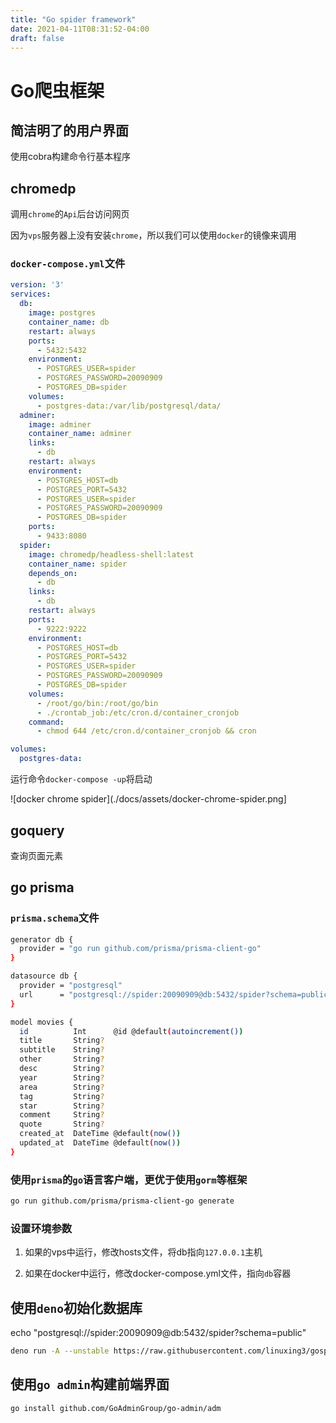 ```yaml
---
title: "Go spider framework"
date: 2021-04-11T08:31:52-04:00
draft: false
---
```




# Go爬虫框架

## 简洁明了的用户界面

使用cobra构建命令行基本程序

## chromedp

调用`chrome`的`Api`后台访问网页

因为`vps`服务器上没有安装`chrome`，所以我们可以使用`docker`的镜像来调用

### `docker-compose.yml`文件

```yml
version: '3'
services:
  db:
    image: postgres
    container_name: db
    restart: always
    ports: 
      - 5432:5432
    environment:
      - POSTGRES_USER=spider
      - POSTGRES_PASSWORD=20090909
      - POSTGRES_DB=spider
    volumes:
      - postgres-data:/var/lib/postgresql/data/ 
  adminer:
    image: adminer
    container_name: adminer
    links:
      - db
    restart: always
    environment:
      - POSTGRES_HOST=db
      - POSTGRES_PORT=5432
      - POSTGRES_USER=spider
      - POSTGRES_PASSWORD=20090909
      - POSTGRES_DB=spider
    ports:
      - 9433:8080
  spider:
    image: chromedp/headless-shell:latest
    container_name: spider
    depends_on:
      - db
    links:
      - db
    restart: always
    ports:
      - 9222:9222
    environment:
      - POSTGRES_HOST=db
      - POSTGRES_PORT=5432
      - POSTGRES_USER=spider
      - POSTGRES_PASSWORD=20090909
      - POSTGRES_DB=spider
    volumes:
      - /root/go/bin:/root/go/bin
      - ./crontab_job:/etc/cron.d/container_cronjob
    command:
      - chmod 644 /etc/cron.d/container_cronjob && cron

volumes:
  postgres-data: 

```

运行命令`docker-compose -up`将启动

![docker chrome spider](./docs/assets/docker-chrome-spider.png]

## goquery

查询页面元素

## go prisma

### `prisma.schema`文件

```sh
generator db {
  provider = "go run github.com/prisma/prisma-client-go"
}

datasource db {
  provider = "postgresql"
  url      = "postgresql://spider:20090909@db:5432/spider?schema=public" 
}

model movies {
  id          Int      @id @default(autoincrement())
  title       String?
  subtitle    String?
  other       String?
  desc        String?
  year        String?
  area        String?
  tag         String?
  star        String?
  comment     String?
  quote       String?
  created_at  DateTime @default(now())
  updated_at  DateTime @default(now())
}
```

### 使用`prisma`的`go`语言客户端，更优于使用`gorm`等框架

```bash
go run github.com/prisma/prisma-client-go generate
```

### 设置环境参数

1. 如果的vps中运行，修改hosts文件，将db指向`127.0.0.1`主机

2. 如果在docker中运行，修改docker-compose.yml文件，指向`db`容器


## 使用`deno`初始化数据库

echo "postgresql://spider:20090909@db:5432/spider?schema=public"

```bash
deno run -A --unstable https://raw.githubusercontent.com/linuxing3/gospider/main/create_table.ts"
```

## 使用`go admin`构建前端界面

```bash
go install github.com/GoAdminGroup/go-admin/adm
```